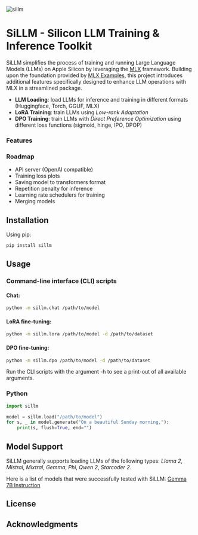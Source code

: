 ![sillm](https://github.com/armbues/SiLLM/assets/4117144/859002e9-d209-480b-adb2-7276cd360cbe)

# SiLLM - Silicon LLM Training & Inference Toolkit
SiLLM simplifies the process of training and running Large Language Models (LLMs) on Apple Silicon by leveraging the [MLX](https://github.com/ml-explore/mlx/) framework. Building upon the foundation provided by [MLX Examples](https://github.com/ml-explore/mlx-examples), this project introduces additional features specifically designed to enhance LLM operations with MLX in a streamlined package.

- **LLM Loading**: load LLMs for inference and training in different formats (Huggingface, Torch, GGUF, MLX)
- **LoRA Training**: train LLMs using *Low-rank Adaptation*
- **DPO Training**: train LLMs with *Direct Preference Optimization* using different loss functions (sigmoid, hinge, IPO, DPOP)

### Features

### Roadmap

- API server (OpenAI compatible)
- Training loss plots
- Saving model to transformers format
- Repetition penalty for inference
- Learning rate schedulers for training
- Merging models

## Installation

Using pip:
``` sh
pip install sillm
```

## Usage

### Command-line interface (CLI) scripts

#### Chat:
``` sh
python -m sillm.chat /path/to/model
```
#### LoRA fine-tuning:
``` sh
python -m sillm.lora /path/to/model -d /path/to/dataset
```
#### DPO fine-tuning:
``` sh
python -m sillm.dpo /path/to/model -d /path/to/dataset
```
Run the CLI scripts with the argument -h to see a print-out of all available arguments.

### Python

``` python
import sillm

model = sillm.load("/path/to/model")
for s, _ in model.generate("On a beautiful Sunday morning,"):
    print(s, flush=True, end="")
```

## Model Support

SiLLM generally supports loading LLMs of the following types: *Llama 2*, *Mistral*, *Mixtral*, *Gemma*, *Phi*, *Qwen 2*, *Starcoder 2*.

Here is a list of models that were successfully tested with SiLLM:
[Gemma 7B Instruction](https://huggingface.co/google/gemma-7b-it)

## License

## Acknowledgments